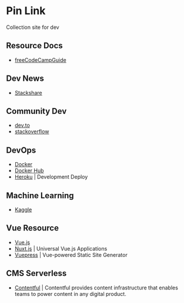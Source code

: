 # Pin Link

Collection site for dev

## Resource Docs

- [freeCodeCampGuide](https://guide.freecodecamp.org/)

## Dev News

- [Stackshare](https://stackshare.io/news)

## Community Dev

- [dev.to](https://dev.to/)
- [stackoverflow](https://stackoverflow.com/)

## DevOps 

- [Docker]()
- [Docker Hub]()
- [Heroku](https://www.heroku.com/) | Development Deploy

## Machine Learning

- [Kaggle](https://www.kaggle.com/)

## Vue Resource

- [Vue.js](https://vuejs.org/)
- [Nuxt.js](https://nuxtjs.org/) | Universal Vue.js Applications
- [Vuepress](https://vuepress.vuejs.org/) | Vue-powered Static Site Generator

## CMS Serverless

- [Contentful](https://www.contentful.com/) | Contentful provides content infrastructure that enables teams to power content in any digital product.
